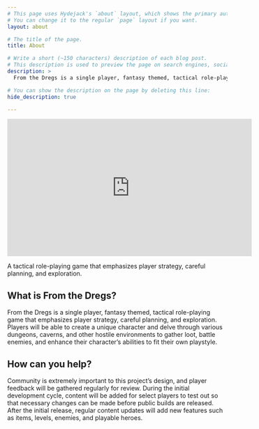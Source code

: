 ```yaml
---
# This page uses Hydejack's `about` layout, which shows the primary author's picture and about text at the top.
# You can change it to the regular `page` layout if you want.
layout: about

# The title of the page.
title: About

# Write a short (~150 characters) description of each blog post.
# This description is used to preview the page on search engines, social media, etc.
description: >
  From the Dregs is a single player, fantasy themed, tactical role-playing game that emphasizes player strategy, careful planning, and exploration.

# You can show the description on the page by deleting this line:
hide_description: true

---
```


<iframe width="560" height="315" src="https://www.youtube.com/embed/HtFDPqiBi-E" frameborder="0" allow="accelerometer; autoplay; encrypted-media; gyroscope; picture-in-picture" allowfullscreen></iframe>


A tactical role-playing game that emphasizes player strategy, careful planning, and exploration.

## What is From the Dregs?
From the Dregs is a single player, fantasy themed, tactical role-playing game that emphasizes player strategy, careful planning, and exploration. Players will be able to create a unique character and delve through various dungeons, caverns, and other hostile environments to gather loot, battle enemies, and enhance their character’s abilities to fit their own playstyle.

## How can you help?
Community is extremely important to this project’s design, and player feedback will be gathered regularly for review. During the initial development cycle, content will be added for select players to test out so that necessary changes can be made before public builds are released. After the initial release, regular content updates will add new features such as items, levels, enemies, and playable heroes.


[blog]: https://hydejack.com/blog/
[portfolio]: https://hydejack.com/projects/
[resume]: https://hydejack.com/resume/
[download]: https://hydejack.com/download/
[welcome]: https://hydejack.com/
[forms]: https://hydejack.com/forms-by-example/

[features]: #features
[news]: #build-an-audience
[syntax]: #syntax-highlighting
[latex]: example/_posts/2018-06-01-example-content-iii.md#math

[lic]: https://hydejack.com/LICENSE/
[pro]: https://hydejack.com/licenses/PRO/
[docs]: https://hydejack.com/docs/

[kit]: https://github.com/qwtel/hydejack-starter-kit/archive/master.zip
[src]: https://github.com/qwtel/hydejack
[gem]: https://rubygems.org/gems/jekyll-theme-hydejack
[buy]: https://app.simplegoods.co/i/NATYVLYT
[nfy]: https://app.netlify.com/start/deploy?repository=https://github.com/qwtel/hydejack-starter-kit
[dtn]: https://www.netlify.com/img/deploy/button.svg

[gpss]: https://developers.google.com/speed/pagespeed/insights/?url=https%3A%2F%2Fhydejack.com%2F
[hy-push-state]: https://qwtel.com/hy-push-state/
[hy-drawer]: https://qwtel.com/hy-drawer/
[hy-img]: https://qwtel.com/hy-img/
[rouge]: http://rouge.jneen.net
[katex]: https://khan.github.io/KaTeX/
[tinyletter]: https://tinyletter.com/
